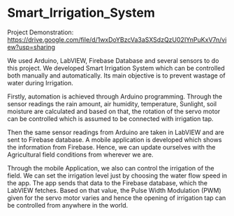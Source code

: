 # Smart_Irrigation_System

Project Demonstration: https://drive.google.com/file/d/1wxDoYBzcVa3aSXSdzQzU02IYnPuKxV7n/view?usp=sharing

We used Arduino, LabVIEW, Firebase Database and several sensors to do this project.
We developed Smart Irrigation System which can be controlled both manually and automatically.
Its main objective is to prevent wastage of water during Irrigation.

Firstly, automation is achieved through Arduino programming.
Through the sensor readings the rain amount, air humidity, temperature, Sunlight, soil moisture are calculated and based on that,
the rotation of the servo motor can be controlled which is assumed to be connected with irrigation tap.

Then the same sensor readings from Arduino are taken in LabVIEW and are sent to Firebase database.
A mobile application is developed which shows the information from Firebase.
Hence, we can update ourselves with the Agricultural field conditions from wherever we are.

Through the mobile Application, we also can control the irrigation of the field.
We can set the irrigation level just by choosing the water flow speed in the app.
The app sends that data to the Firebase database, which the LabVIEW fetches.
Based on that value, the Pulse Width Modulation (PWM) given for the servo motor varies and hence the opening of irrigation tap can be controlled from anywhere in the world.
